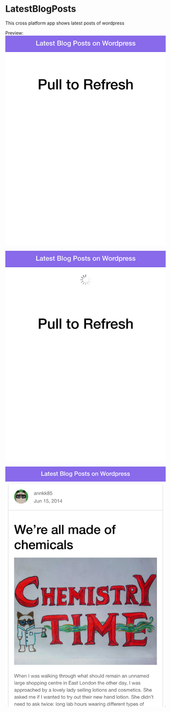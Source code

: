 # LatestBlogPosts
This cross platform app shows latest posts of wordpress

Preview:
![](https://github.com/Wajiha-Kanwal/LatestBlogPosts/blob/master/Screenshots/Screen%20Shot%202015-11-02%20at%209.04.16%20pm.png)

![](https://github.com/Wajiha-Kanwal/LatestBlogPosts/blob/master/Screenshots/Screen%20Shot%202015-11-02%20at%209.04.41%20pm.png)

![](https://github.com/Wajiha-Kanwal/LatestBlogPosts/blob/master/Screenshots/Screen%20Shot%202015-11-02%20at%209.15.40%20pm.png)
